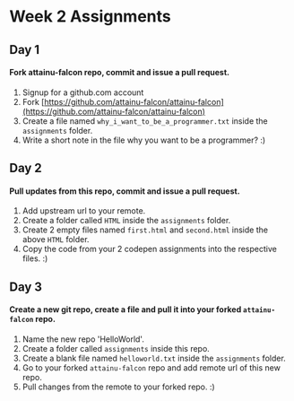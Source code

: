 # Week 2 Assignments

## Day 1
#### Fork attainu-falcon repo, commit and issue a pull request.
1. Signup for a github.com account
2. Fork [https://github.com/attainu-falcon/attainu-falcon](https://github.com/attainu-falcon/attainu-falcon)
3. Create a file named `why_i_want_to_be_a_programmer.txt` inside the `assignments` folder.
4. Write a short note in the file why you want to be a programmer? :)

## Day 2
#### Pull updates from this repo, commit and issue a pull request.
1. Add upstream url to your remote.
2. Create a folder called `HTML` inside the `assignments` folder.
3. Create 2 empty files named `first.html` and `second.html` inside the above `HTML` folder.
4. Copy the code from your 2 codepen assignments into the respective files. :)

## Day 3
#### Create a new git repo, create a file and pull it into your forked `attainu-falcon` repo.
1. Name the new repo 'HelloWorld'.
2. Create a folder called `assignments` inside this repo.
3. Create a blank file named `helloworld.txt` inside the `assignments` folder.
4. Go to your forked `attainu-falcon` repo and add remote url of this new repo.
5. Pull changes from the remote to your forked repo. :)
